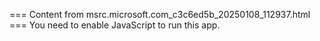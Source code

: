 === Content from msrc.microsoft.com_c3c6ed5b_20250108_112937.html ===
You need to enable JavaScript to run this app.
